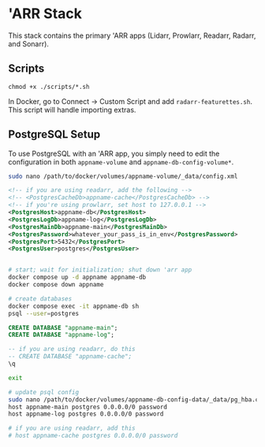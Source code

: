 # 'ARR Stack

This stack contains the primary 'ARR apps (Lidarr, Prowlarr, Readarr, Radarr, and Sonarr).

## Scripts

`chmod +x ./scripts/*.sh`

In Docker, go to Connect -> Custom Script and add `radarr-featurettes.sh`. This script will handle importing extras.

## PostgreSQL Setup

To use PostgreSQL with an 'ARR app, you simply need to edit the configuration in both `appname-volume` and `appname-db-config-volume*`.

```sh
sudo nano /path/to/docker/volumes/appname-volume/_data/config.xml
```

```xml
<!-- if you are using readarr, add the following -->
<!-- <PostgresCacheDb>appname-cache</PostgresCacheDb> -->
<!-- if you're using prowlarr, set host to 127.0.0.1 -->
<PostgresHost>appname-db</PostgresHost>
<PostgresLogDb>appname-log</PostgresLogDb>
<PostgresMainDb>appname-main</PostgresMainDb>
<PostgresPassword>whatever_your_pass_is_in_env</PostgresPassword>
<PostgresPort>5432</PostgresPort>
<PostgresUser>postgres</PostgresUser>
```

```sh

# start; wait for initialization; shut down 'arr app
docker compose up -d appname appname-db
docker compose down appname

# create databases
docker compose exec -it appname-db sh
psql --user=postgres
```

```SQL
CREATE DATABASE "appname-main";
CREATE DATABASE "appname-log";

-- if you are using readarr, do this
-- CREATE DATABASE "appname-cache";
\q
```

```sh
exit

# update psql config
sudo nano /path/to/docker/volumes/appname-db-config-data/_data/pg_hba.conf
host appname-main postgres 0.0.0.0/0 password
host appname-log postgres 0.0.0.0/0 password

# if you are using readarr, add this
# host appname-cache postgres 0.0.0.0/0 password
```
